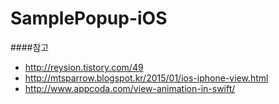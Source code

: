 # SamplePopup-iOS

####참고
- http://reysion.tistory.com/49
- http://mtsparrow.blogspot.kr/2015/01/ios-iphone-view.html
- http://www.appcoda.com/view-animation-in-swift/